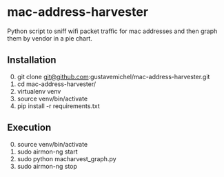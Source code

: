 # mac-address-harvester
Python script to sniff wifi packet traffic for mac addresses and then graph them by vendor in a pie chart.

## Installation
0. git clone git@github.com:gustavemichel/mac-address-harvester.git
0. cd mac-address-harvester/
0. virtualenv venv
0. source venv/bin/activate
0. pip install -r requirements.txt

## Execution
0. source venv/bin/activate
0. sudo airmon-ng start <interface>
0. sudo python macharvest_graph.py <interface>
0. sudo airmon-ng stop <interface>
